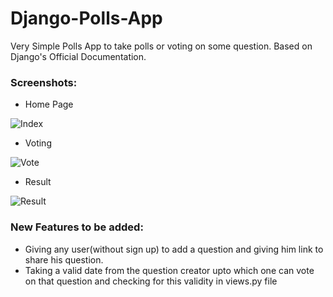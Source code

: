 # Django-Polls-App
Very Simple Polls App to take polls or voting on some question.
Based on Django's Official Documentation.

### Screenshots:
- Home Page

![Index](https://user-images.githubusercontent.com/51286676/59140513-1a52c600-89bc-11e9-86a7-629190e7f0fe.PNG)

- Voting

![Vote](https://user-images.githubusercontent.com/51286676/59140520-3d7d7580-89bc-11e9-991b-17c7e9421e73.PNG)

- Result

![Result](https://user-images.githubusercontent.com/51286676/59140525-5f76f800-89bc-11e9-9614-a11fb31973b6.PNG)

### New Features to be added:
- Giving any user(without sign up) to add a question and giving him link to share his question.
- Taking a valid date from the question creator upto which one can vote on that question and checking for this validity in views.py file
